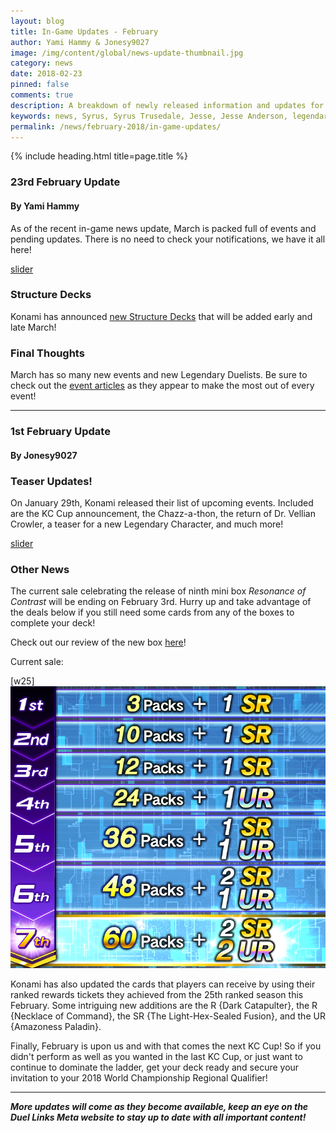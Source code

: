 ```yaml
---
layout: blog
title: In-Game Updates - February
author: Yami Hammy & Jonesy9027
image: /img/content/global/news-update-thumbnail.jpg
category: news
date: 2018-02-23
pinned: false
comments: true
description: A breakdown of newly released information and updates for you to look forward too.  
keywords: news, Syrus, Syrus Trusedale, Jesse, Jesse Anderson, legendary duelists, D.D. Tower, Duel-A-Thon, upcoming updates, KC Cup, nerf, Konami 
permalink: /news/february-2018/in-game-updates/
---
```


{% include heading.html title=page.title %}

### **23rd February Update**
#### By Yami Hammy

As of the recent in-game news update, March is packed full of events and pending updates. There is no need to check your notifications, we have it all here!

[slider](/img/content/news/2018/02/in-game-updates/slider.jpg)

### Structure Decks
Konami has announced [new Structure Decks](/news/february-2018/datamined-discoveries/) that will be added early and late March!
  
### Final Thoughts
March has so many new events and new Legendary Duelists. Be sure to check out the [event articles](/farming-and-events/) as they appear to make the most out of every event!

---

### **1st February Update**
#### By Jonesy9027
  
### Teaser Updates!
On January 29th, Konami released their list of upcoming events. Included are the KC Cup announcement, the Chazz-a-thon, the return of Dr. Vellian Crowler, a teaser for a new Legendary Character, and much more!

[slider](/img/content/news/2018/02/in-game-updates/slider2.jpg)

### Other News
The current sale celebrating the release of ninth mini box *Resonance of Contrast* will be ending on February 3rd. Hurry up and take advantage of the deals below if you still need some cards from any of the boxes to complete your deck!

Check out our review of the new box [here](/box-reviews/resonance-of-contrast/)!

Current sale:

[w25]
![Jan24-Feb3 Sale](/img/content/news/2018/02/in-game-updates/sale.png)

Konami has also updated the cards that players can receive by using their ranked rewards tickets they achieved from the 25th ranked season this February. Some intriguing new additions are the R {Dark Catapulter}, the R {Necklace of Command}, the SR {The Light-Hex-Sealed Fusion}, and the UR {Amazoness Paladin}.

Finally, February is upon us and with that comes the next KC Cup! So if you didn't perform as well as you wanted in the last KC Cup, or just want to continue to dominate the ladder, get your deck ready and secure your invitation to your 2018 World Championship Regional Qualifier!

---

***More updates will come as they become available, keep an eye on the Duel Links Meta website to stay up to date with all important content!***
